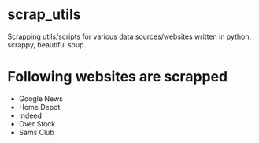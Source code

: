 # scrap_utils
Scrapping utils/scripts for various data sources/websites written in python, scrappy, beautiful soup.

# Following websites are scrapped
* Google News
* Home Depot
* Indeed
* Over Stock
* Sams Club
